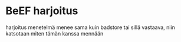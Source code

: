 # BeEF harjoitus

harjoitus menetelmä menee sama kuin badstore tai sillä vastaava, niin katsotaan miten tämän kanssa mennään